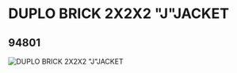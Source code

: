 # DUPLO BRICK 2X2X2 "J"JACKET
## 94801
![DUPLO BRICK 2X2X2 "J"JACKET](https://lc-www-live-s.legocdn.com/media/bricks/5/2/4616636.jpg)